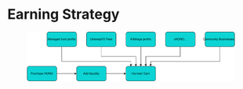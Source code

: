 # Earning Strategy

<figure><img src="../.gitbook/assets/HONO_flow-HONO_ How to earn_.svg" alt=""><figcaption></figcaption></figure>
